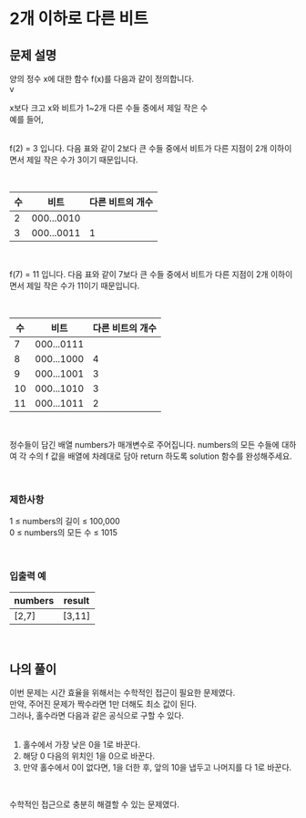 # 2개 이하로 다른 비트

## 문제 설명
양의 정수 x에 대한 함수 f(x)를 다음과 같이 정의합니다.<br>v

x보다 크고 x와 비트가 1~2개 다른 수들 중에서 제일 작은 수<br>
예를 들어,<br><br>

f(2) = 3 입니다. 다음 표와 같이 2보다 큰 수들 중에서 비트가 다른 지점이 2개 이하이면서 제일 작은 수가 3이기 때문입니다.

<br>

| 수 | 비트       | 다른 비트의 개수 |
|----|------------|------------------|
| 2  | 000...0010 |                  |
| 3  | 000...0011 | 1                |

<br>

f(7) = 11 입니다. 다음 표와 같이 7보다 큰 수들 중에서 비트가 다른 지점이 2개 이하이면서 제일 작은 수가 11이기 때문입니다.

<br>

| 수 | 비트       | 다른 비트의 개수 |
|----|------------|------------------|
| 7  | 000...0111 |                  |
| 8  | 000...1000 | 4                |
| 9  | 000...1001 | 3                |
| 10 | 000...1010 | 3                |
| 11 | 000...1011 | 2                |

<br>

정수들이 담긴 배열 numbers가 매개변수로 주어집니다. numbers의 모든 수들에 대하여 각 수의 f 값을 배열에 차례대로 담아 return 하도록 solution 함수를 완성해주세요.

<br>

### 제한사항
1 ≤ numbers의 길이 ≤ 100,000 <br>
0 ≤ numbers의 모든 수 ≤ 1015 

<br>

### 입출력 예
| numbers | result |
|---------|--------|
| [2,7]   | [3,11] |

<br>

## 나의 풀이
이번 문제는 시간 효율을 위해서는 수학적인 접근이 필요한 문제였다. <br>
만약, 주어진 문제가 짝수라면 1만 더해도 최소 값이 된다.<br>
그러나, 홀수라면 다음과 같은 공식으로 구할 수 있다. <br><br>
1. 홀수에서 가장 낮은 0을 1로 바꾼다.
2. 해당 0 다음의 위치인 1을 0으로 바꾼다.
3. 만약 홀수에서 0이 없다면, 1을 더한 후, 앞의 10을 냅두고 나머지를 다 1로 바꾼다.

<br>

수학적인 접근으로 충분히 해결할 수 있는 문제였다.<br>
